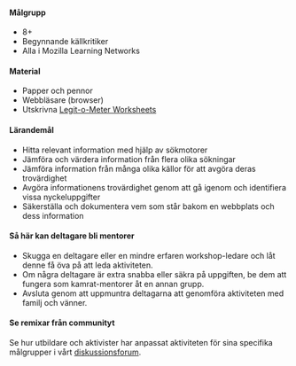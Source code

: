 #### Målgrupp

* 8+
* Begynnande källkritiker
* Alla i Mozilla Learning Networks

#### Material

* Papper och pennor
* Webbläsare (browser)
* Utskrivna [Legit-o-Meter Worksheets](https://docs.google.com/a/zythepsary.com/file/d/0B1vyNnSVEMIDbDVLX1E4ZXRmclE/edit)

#### Lärandemål

* Hitta relevant information med hjälp av sökmotorer
* Jämföra och värdera information från flera olika sökningar
* Jämföra information från många olika källor för att avgöra deras trovärdighet
* Avgöra informationens trovärdighet genom att gå igenom och identifiera vissa nyckeluppgifter
* Säkerställa och dokumentera vem som står bakom en webbplats och dess information

#### Så här kan deltagare bli mentorer

* Skugga en deltagare eller en mindre erfaren workshop-ledare och låt denne få öva på att leda aktiviteten.
* Om några deltagare är extra snabba eller säkra på uppgiften, be dem att fungera som kamrat-mentorer åt en annan grupp.
* Avsluta genom att uppmuntra deltagarna att genomföra aktiviteten med familj och vänner.

#### Se remixar från communityt

Se hur utbildare och aktivister har anpassat aktiviteten för sina specifika målgrupper i vårt [diskussionsforum](http://discourse.webmaker.org/t/testing-1-reading-for-the-web/1149/22).